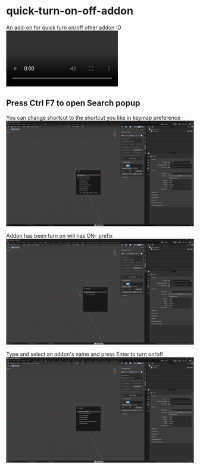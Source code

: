 # quick-turn-on-off-addon
An add-on for quick turn on/off other addon :D
![Video](https://github.com/xdppx/quick-turn-on-off-an-addon/blob/main/imgs/blender.mp4)

## Press Ctrl F7 to open Search popup
You can change shortcut to the shortcut you like in keymap preference
![Addon interface - Search popup](https://github.com/xdppx/quick-turn-on-off-addon/blob/main/imgs/Addon%20Search%20popup.png)

Addon has been turn on will has ON- prefix 
![Currently running addon](https://github.com/xdppx/quick-turn-on-off-addon/blob/main/imgs/blender-addon-turned-on-screenshot.png)

Type and select an addon's name and press Enter to turn on/off
![Addon Searching](https://github.com/xdppx/quick-turn-on-off-addon/blob/main/imgs/blender-addon-searching-screenshot.png)
